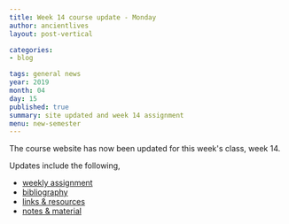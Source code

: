 ```yaml
---
title: Week 14 course update - Monday
author: ancientlives
layout: post-vertical

categories:
- blog

tags: general news
year: 2019
month: 04
day: 15
published: true
summary: site updated and week 14 assignment
menu: new-semester
---
```


The course website has now been updated for this week's class, week 14.

Updates include the following,

* [weekly assignment](/weekly_assignment)
* [bibliography](/bibliography)
* [links & resources](/links)
* [notes & material](/notes)
